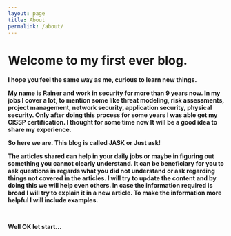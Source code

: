 ```yaml
---
layout: page
title: About
permalink: /about/
---
```

<h1> Welcome to my first ever blog.</h1>
<h4>I hope you feel the same way as me, curious to learn new things. 
<br><p>My name is Rainer and work in security for more than 9 years now. In my jobs I cover a lot, to mention some like threat modeling, risk assessments, project management, network security, application security, physical security. Only after doing this process for some years I was able get my CISSP certification. I thought for some time now It will be a good idea to share my experience. </p>
<p><B>So here we are. This blog is called JASK or Just ask! </B></p>
<p>The articles shared can help in your daily jobs or maybe in figuring out something you cannot clearly understand. It can be beneficiary for you to ask questions in regards what you did not understand or ask regarding things not covered in the articles. I will try to update the content and by doing this we will help even others. In case the information required is broad I will try to explain it in a new article. To make the information more helpful I will include examples. </p>
<br>
<p>Well OK let start...</p></h4>